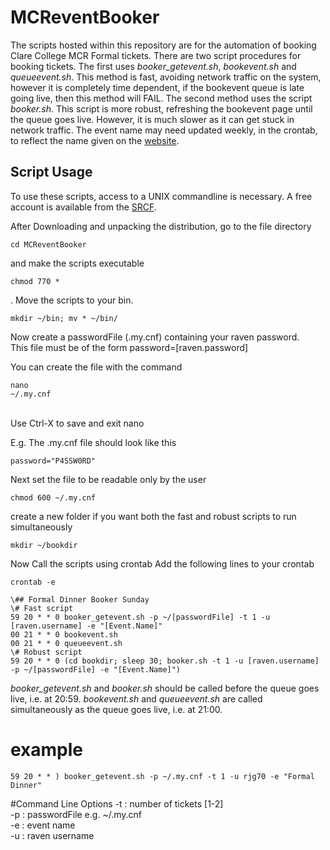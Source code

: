 MCReventBooker
==============

The scripts hosted within this repository are for the automation of booking Clare College MCR Formal tickets.
There are two script procedures for booking tickets. The first uses *booker_getevent.sh*, *bookevent.sh* and *queueevent.sh*. 
This method is fast, avoiding network traffic on the system, however it is completely time dependent, if the bookevent queue is late going live, then this method will FAIL.
The second method uses the script *booker.sh*. This script is more robust, refreshing the bookevent page until the queue goes live. However, it is much slower as it can get stuck in network traffic.
The event name may need updated weekly, in the crontab, to reflect the name given on the [website](http://mcr.clare.cam.ac.uk/events/mealbooker.py).  


Script Usage
-------------

To use these scripts, access to a UNIX commandline is necessary. A free account is available from the [SRCF](http://www.srcf.net/). 

After Downloading and unpacking the distribution, go to the file directory <pre><code>cd MCReventBooker</code></pre> and make the scripts executable <pre><code>chmod 770 *</code></pre>. 
Move the scripts to your bin. <pre><code>mkdir ~/bin; mv * ~/bin/</code></pre> 

Now create a passwordFile (.my.cnf) containing your raven password.  
This file must be of the form password=[raven.password]  

You can create the file with the command <pre><code>nano ~/.my.cnf</code></pre>  
Use Ctrl-X to save and exit nano

E.g. The .my.cnf file should look like this 
<pre><code>password="P4SSW0RD"</code></pre>

Next set the file to be readable only by the user
<pre><code>chmod 600 ~/.my.cnf</code></pre>

create a new folder if you want both the fast and robust scripts to run simultaneously
<pre><code>mkdir ~/bookdir</code></pre>  

Now Call the scripts using crontab
Add the following lines to your crontab <pre><code>crontab -e</code></pre>

<pre><code>\## Formal Dinner Booker Sunday
\# Fast script
59 20 * * 0 booker_getevent.sh -p ~/[passwordFile] -t 1 -u [raven.username] -e "[Event.Name]"
00 21 * * 0 bookevent.sh
00 21 * * 0 queueevent.sh 
\# Robust script
59 20 * * 0 (cd bookdir; sleep 30; booker.sh -t 1 -u [raven.username] -p ~/[passwordFile] -e "[Event.Name]")
</code></pre>

*booker_getevent.sh* and *booker.sh* should be called before the queue goes live, i.e. at 20:59.
*bookevent.sh* and *queueevent.sh* are called simultaneously as the queue goes live, i.e. at 21:00.

# example
<pre><code>59 20 * * ) booker_getevent.sh -p ~/.my.cnf -t 1 -u rjg70 -e "Formal Dinner"</code></pre>

#Command Line Options
-t : number of tickets [1-2]  
-p : passwordFile e.g. ~/.my.cnf  
-e : event name  
-u : raven username  



